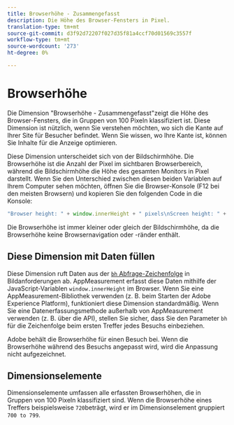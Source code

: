 ```yaml
---
title: Browserhöhe - Zusammengefasst
description: Die Höhe des Browser-Fensters in Pixel.
translation-type: tm+mt
source-git-commit: d3f92d72207f027d35f81a4ccf70d01569c3557f
workflow-type: tm+mt
source-wordcount: '273'
ht-degree: 0%

---
```



# Browserhöhe

Die Dimension &quot;Browserhöhe - Zusammengefasst&quot;zeigt die Höhe des Browser-Fensters, die in Gruppen von 100 Pixeln klassifiziert ist. Diese Dimension ist nützlich, wenn Sie verstehen möchten, wo sich die Kante auf Ihrer Site für Besucher befindet. Wenn Sie wissen, wo Ihre Kante ist, können Sie Inhalte für die Anzeige optimieren.

Diese Dimension unterscheidet sich von der Bildschirmhöhe. Die Browserhöhe ist die Anzahl der Pixel im sichtbaren Browserbereich, während die Bildschirmhöhe die Höhe des gesamten Monitors in Pixel darstellt. Wenn Sie den Unterschied zwischen diesen beiden Variablen auf Ihrem Computer sehen möchten, öffnen Sie die Browser-Konsole (F12 bei den meisten Browsern) und kopieren Sie den folgenden Code in die Konsole:

```javascript
"Browser height: " + window.innerHeight + " pixels\nScreen height: " + screen.height + " pixels";
```

Die Browserhöhe ist immer kleiner oder gleich der Bildschirmhöhe, da die Browserhöhe keine Browsernavigation oder -ränder enthält.

## Diese Dimension mit Daten füllen

Diese Dimension ruft Daten aus der [`bh` Abfrage-Zeichenfolge](/help/implement/validate/query-parameters.md) in Bildanforderungen ab. AppMeasurement erfasst diese Daten mithilfe der JavaScript-Variablen `window.innerHeight` im Browser. Wenn Sie eine AppMeasurement-Bibliothek verwenden (z. B. beim Starten der Adobe Experience Platform), funktioniert diese Dimension standardmäßig. Wenn Sie eine Datenerfassungsmethode außerhalb von AppMeasurement verwenden (z. B. über die API), stellen Sie sicher, dass Sie den Parameter `bh` für die Zeichenfolge beim ersten Treffer jedes Besuchs einbeziehen.

Adobe behält die Browserhöhe für einen Besuch bei. Wenn die Browserhöhe während des Besuchs angepasst wird, wird die Anpassung nicht aufgezeichnet.

## Dimensionselemente

Dimensionselemente umfassen alle erfassten Browserhöhen, die in Gruppen von 100 Pixeln klassifiziert sind. Wenn die Browserhöhe eines Treffers beispielsweise `720`beträgt, wird er im Dimensionselement gruppiert `700 to 799`.
